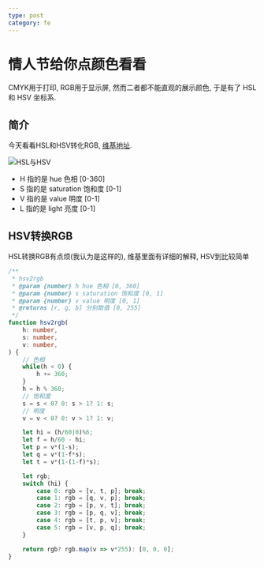 ```yaml
---
type: post
category: fe
---
```

# 情人节给你点颜色看看

CMYK用于打印, RGB用于显示屏, 然而二者都不能直观的展示颜色, 于是有了 HSL 和 HSV 坐标系.

## 简介

今天看看HSL和HSV转化RGB, [维基地址](https://zh.wikipedia.org/wiki/HSL%E5%92%8CHSV%E8%89%B2%E5%BD%A9%E7%A9%BA%E9%97%B4).

![HSL与HSV](https://upload.wikimedia.org/wikipedia/commons/thumb/b/b6/HSL_HSV_cylinder_color_solid_comparison.png/800px-HSL_HSV_cylinder_color_solid_comparison.png)

* H 指的是 hue 色相 [0-360]
* S 指的是 saturation 饱和度 [0-1]
* V 指的是 value 明度 [0-1]
* L 指的是 light 亮度 [0-1]

## HSV转换RGB

HSL转换RGB有点烦(我认为是这样的), 维基里面有详细的解释, HSV到比较简单

```typescript
/**
 * hsv2rgb
 * @param {number} h hue 色相 [0, 360]
 * @param {number} s saturation 饱和度 [0, 1]
 * @param {number} v value 明度 [0, 1]
 * @returns [r, g, b] 分别取值 [0, 255]
 */
function hsv2rgb(
    h: number,
    s: number,
    v: number,
) {
    // 色相
    while(h < 0) {
        h += 360;
    }
    h = h % 360;
    // 饱和度
    s = s < 0? 0: s > 1? 1: s;
    // 明度
    v = v < 0? 0: v > 1? 1: v;

    let hi = (h/60|0)%6;
    let f = h/60 - hi;
    let p = v*(1-s);
    let q = v*(1-f*s);
    let t = v*(1-(1-f)*s);

    let rgb;
    switch (hi) {
        case 0: rgb = [v, t, p]; break;
        case 1: rgb = [q, v, p]; break;
        case 2: rgb = [p, v, t]; break;
        case 3: rgb = [p, q, v]; break;
        case 4: rgb = [t, p, v]; break;
        case 5: rgb = [v, p, q]; break;
    }

    return rgb? rgb.map(v => v*255): [0, 0, 0];
}
```

